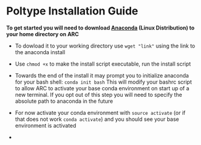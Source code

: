 # Poltype Installation Guide

**To get started you will need to download [Anaconda](https://www.anaconda.com/download#) (Linux Distribution) to your home directory on ARC**

- To dowload it to your working directory use `wget "link"` using the link to the anaconda install 

- Use `chmod +x` to make the install script executable, run the install script

- Towards the end of the install it may prompt you to initialize anaconda for your bash shell: `conda init bash`
  This will modify your bashrc script to allow ARC to activate your base conda environment on start up of a new terminal. If you opt out of this step you will need to specify the absolute path to anaconda in the future

- For now activate your conda environment with `source activate` (or if that does not work `conda activate`) and you should see your base environment is activated

- 
